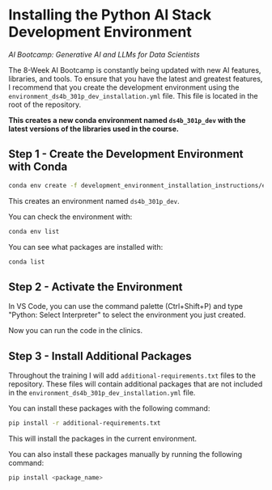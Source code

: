 # Installing the Python AI Stack Development Environment

*AI Bootcamp: Generative AI and LLMs for Data Scientists*

The 8-Week AI Bootcamp is constantly being updated with new AI features, libraries, and tools. To ensure that you have the latest and greatest features, I recommend that you create the development environment using the `environment_ds4b_301p_dev_installation.yml` file. This file is located in the root of the repository.

**This creates a new conda environment named `ds4b_301p_dev` with the latest versions of the libraries used in the course.**

## Step 1 - Create the Development Environment with Conda

``` bash
conda env create -f development_environment_installation_instructions/environment_ds4b_301p_dev_installation.yml
```

This creates an environment named `ds4b_301p_dev`.

You can check the environment with:

``` bash
conda env list
```

You can see what packages are installed with:

``` bash
conda list
```

## Step 2 - Activate the Environment

In VS Code, you can use the command palette (Ctrl+Shift+P) and type "Python: Select Interpreter" to select the environment you just created. 

Now you can run the code in the clinics. 

## Step 3 - Install Additional Packages

Throughout the training I will add `additional-requirements.txt` files to the repository. These files will contain additional packages that are not included in the `environment_ds4b_301p_dev_installation.yml` file.

You can install these packages with the following command:

``` bash
pip install -r additional-requirements.txt
```

This will install the packages in the current environment.

You can also install these packages manually by running the following command:

``` bash
pip install <package_name>
```
